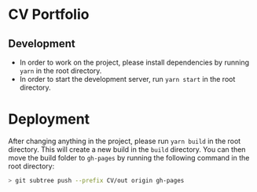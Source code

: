# CV Portfolio

## Development
* In order to work on the project, please install dependencies by running `yarn` in the root directory.
* In order to start the development server, run `yarn start` in the root directory.

# Deployment
After changing anything in the project, please run `yarn build` in the root directory. This will create a new build in the `build` directory. You can then move the build folder to `gh-pages` by running the following command in the root directory:
```bash
> git subtree push --prefix CV/out origin gh-pages
```